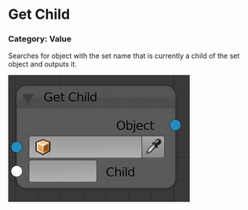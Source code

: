# Get Child

### Category: Value

Searches for object with the set name that is currently a child of the set object and outputs it.

![](/assets/get-child.JPG)





